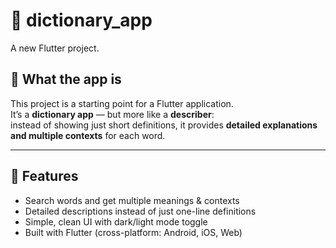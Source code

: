 # 📖 dictionary_app

A new Flutter project.

## 📝 What the app is  

This project is a starting point for a Flutter application.  
It’s a **dictionary app** — but more like a **describer**:  
instead of showing just short definitions, it provides **detailed explanations and multiple contexts** for each word.  

---

## 🚀 Features
- Search words and get multiple meanings & contexts  
- Detailed descriptions instead of just one-line definitions  
- Simple, clean UI with dark/light mode toggle  
- Built with Flutter (cross-platform: Android, iOS, Web)  

